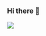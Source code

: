 ### Hi there 👋

[![](https://github-readme-stats.vercel.app/api/top-langs/?username=hellypatel103&layout=compact)](https://github.com/hellypatel103)

<!--
**hellypatel103/hellypatel103** is a ✨ _special_ ✨ repository because its `README.md` (this file) appears on your GitHub profile.

Here are some ideas to get you started:

- 🔭 I’m currently working on ...
- 🌱 I’m currently learning ...
- 👯 I’m looking to collaborate on ...
- 🤔 I’m looking for help with ...
- 💬 Ask me about ...
- 📫 How to reach me: ...
- 😄 Pronouns: ...
- ⚡ Fun fact: ...
-->

